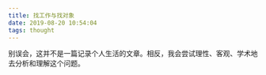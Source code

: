 ```yaml
---
title: 找工作与找对象
date: 2019-08-20 10:54:04
tags: thought
---
```


别误会，这并不是一篇记录个人生活的文章。相反，我会尝试理性、客观、学术地去分析和理解这个问题。
